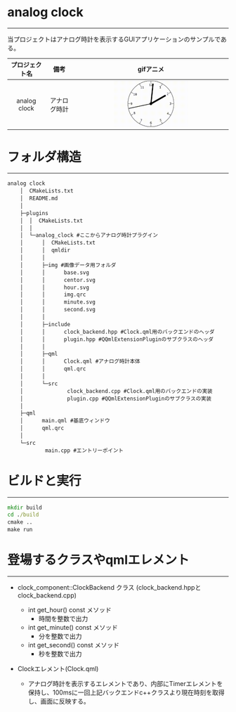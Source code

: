 # analog clock

---

当プロジェクトはアナログ時計を表示するGUIアプリケーションのサンプルである。

| プロジェクト名 |     備考     |                   gifアニメ                   |
| :------------: | :----------: | :-------------------------------------------: |
|  analog clock  | アナログ時計 | <img src="../img/analog_ckock.gif" width=50%> |



# フォルダ構造

---

```cmd
analog clock
    │  CMakeLists.txt
    │  README.md
    │
    ├─plugins
    │  │  CMakeLists.txt
    │  │
    │  └─analog_clock #ここからアナログ時計プラグイン
    │      │  CMakeLists.txt
    │      │  qmldir
    │      │
    │      ├─img #画像データ用フォルダ
    │      │      base.svg
    │      │      centor.svg
    │      │      hour.svg
    │      │      img.qrc
    │      │      minute.svg
    │      │      second.svg
    │      │
    │      ├─include
    │      │      clock_backend.hpp #Clock.qml用のバックエンドのヘッダ
    │      │      plugin.hpp #QQmlExtensionPluginのサブクラスのヘッダ
    │      │
    │      ├─qml
    │      │      Clock.qml #アナログ時計本体
    │      │      qml.qrc
    │      │
    │      └─src
    │              clock_backend.cpp #Clock.qml用のバックエンドの実装
    │              plugin.cpp #QQmlExtensionPluginのサブクラスの実装
    │
    ├─qml
    │      main.qml #基底ウィンドウ
    │      qml.qrc 
    │
    └─src
            main.cpp #エントリーポイント
```

# ビルドと実行

---

```cmd or terminal
mkdir build
cd ./build
cmake ..
make run
```

#  登場するクラスやqmlエレメント

---

- clock_component::ClockBackend クラス (clock_backend.hppとclock_backend.cpp)
  - int get_hour() const メソッド
    - 時間を整数で出力
  - int get_minute() const メソッド
    - 分を整数で出力
  - int get_second() const メソッド
    - 秒を整数で出力

- Clockエレメント(Clock.qml)
  - アナログ時計を表示するエレメントであり、内部にTimerエレメントを保持し、100msに一回上記バックエンドc++クラスより現在時刻を取得し、画面に反映する。